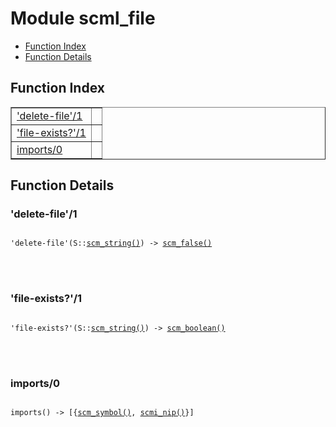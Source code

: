 

# Module scml_file #
* [Function Index](#index)
* [Function Details](#functions)


<a name="index"></a>

## Function Index ##


<table width="100%" border="1" cellspacing="0" cellpadding="2" summary="function index"><tr><td valign="top"><a href="#delete-file-1">'delete-file'/1</a></td><td></td></tr><tr><td valign="top"><a href="#file-exists%3f-1">'file-exists?'/1</a></td><td></td></tr><tr><td valign="top"><a href="#imports-0">imports/0</a></td><td></td></tr></table>


<a name="functions"></a>

## Function Details ##

<a name="delete-file-1"></a>

### 'delete-file'/1 ###


<pre><code>
'delete-file'(S::<a href="#type-scm_string">scm_string()</a>) -&gt; <a href="#type-scm_false">scm_false()</a>
</code></pre>

<br></br>



<a name="file-exists%3f-1"></a>

### 'file-exists?'/1 ###


<pre><code>
'file-exists?'(S::<a href="#type-scm_string">scm_string()</a>) -&gt; <a href="#type-scm_boolean">scm_boolean()</a>
</code></pre>

<br></br>



<a name="imports-0"></a>

### imports/0 ###


<pre><code>
imports() -&gt; [{<a href="#type-scm_symbol">scm_symbol()</a>, <a href="#type-scmi_nip">scmi_nip()</a>}]
</code></pre>

<br></br>



